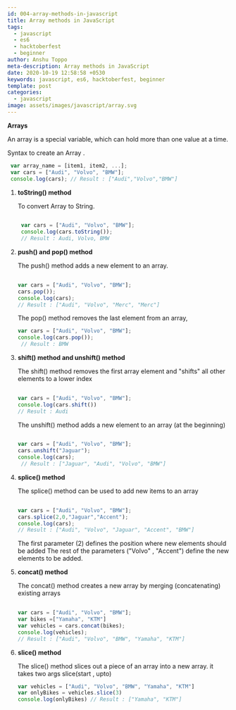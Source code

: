 ```yaml
---
id: 004-array-methods-in-javascript
title: Array methods in JavaScript
tags:
  - javascript
  - es6
  - hacktoberfest
  - beginner
author: Anshu Toppo
meta-description: Array methods in JavaScript
date: 2020-10-19 12:58:58 +0530
keywords: javascript, es6, hacktoberfest, beginner
template: post
categories:
  - javascript
image: assets/images/javascript/array.svg
---
```


**Arrays**

 An array is a special variable, which can hold more than one value at a time.

 Syntax to create an Array .
  
   ```javascript
    var array_name = [item1, item2, ...];
    var cars = ["Audi", "Volvo", "BMW"];
    console.log(cars); // Result : ["Audi","Volvo","BMW"]
   ```

1. **toString() method**

   To convert Array to String.

   ```javascript
  
    var cars = ["Audi", "Volvo", "BMW"];
    console.log(cars.toString());
    // Result : Audi, Volvo, BMW
   ```

2. **push() and pop() method**
  
   The push() method adds a new element to an array.

    ```javascript
  
   var cars = ["Audi", "Volvo", "BMW"];
   cars.pop());
   console.log(cars);
   // Result : ["Audi", "Volvo", "Merc", "Merc"]
   ```

   The pop() method removes the last element from an array,

   ```javascript
   var cars = ["Audi", "Volvo", "BMW"];
   console.log(cars.pop());
    // Result : BMW
   ```

3. **shift() method and unshift() method**

   The shift() method removes the first array element and "shifts" all other elements to a lower index

   ```javascript
  
   var cars = ["Audi", "Volvo", "BMW"];
   console.log(cars.shift())
   // Result : Audi
   ```

   The unshift() method adds a new element to an array (at the beginning)

   ```javascript
  
   var cars = ["Audi", "Volvo", "BMW"];
   cars.unshift("Jaguar");
   console.log(cars);
    // Result : ["Jaguar", "Audi", "Volvo", "BMW"]
   ```

4. **splice() method**

   The splice() method can be used to add new items to an array

   ```javascript
  
   var cars = ["Audi", "Volvo", "BMW"];
   cars.splice(2,0,"Jaguar","Accent");
   console.log(cars);
   // Result : ["Audi", "Volvo", "Jaguar", "Accent", "BMW"]
   ```

   The first parameter (2) defines the position where new elements should be added
   The rest of the parameters ("Volvo" , "Accent") define the new elements to be added.

5. **concat() method**

   The concat() method creates a new array by merging (concatenating) existing arrays

   ```javascript
  
   var cars = ["Audi", "Volvo", "BMW"];
   var bikes =["Yamaha", "KTM"]
   var vehicles = cars.concat(bikes);
   console.log(vehicles);
   // Result : ["Audi", "Volvo", "BMW", "Yamaha", "KTM"]
     ```

6. **slice() method**

   The slice() method slices out a piece of an array into a new array. it takes two args slice(start , upto)

   ```javascript
   var vehicles = ["Audi", "Volvo", "BMW", "Yamaha", "KTM"]
   var onlyBikes = vehicles.slice(3)
   console.log(onlyBikes) // Result : ["Yamaha", "KTM"]
    ```
